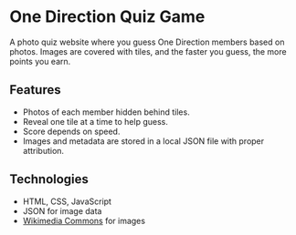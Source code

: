 # One Direction Quiz Game

A photo quiz website where you guess One Direction members based on photos. Images are covered with tiles, and the faster you guess, the more points you earn.

## Features
- Photos of each member hidden behind tiles.
- Reveal one tile at a time to help guess.
- Score depends on speed.
- Images and metadata are stored in a local JSON file with proper attribution.

## Technologies
- HTML, CSS, JavaScript
- JSON for image data
- [Wikimedia Commons](https://commons.wikimedia.org/) for images
